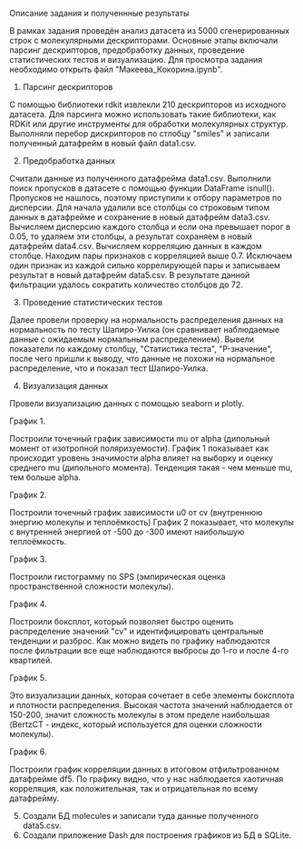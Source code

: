 Описание задания и полученнные результаты

В рамках задания проведён анализ датасета из 5000 сгенерированных строк с молекулярными дескрипторами. Основные этапы включали парсинг дескрипторов, предобработку данных, проведение статистических тестов и визуализацию. Для просмотра задания необходимо открыть файл "Макеева_Кокорина.ipynb".

1. Парсинг дескрипторов

С помощью библиотеки rdkit извлекли 210 дескрипторов из исходного датасета.
Для парсинга можно использовать такие библиотеки, как RDKit или другие инструменты для обработки молекулярных структур.
Выполняли перебор дискрипторов по стлобцу "smiles" и записали полученный датафрейм в новый файл data1.csv.

2. Предобработка данных

Считали данные из полученного датафрейма data1.csv.
Выполнили поиск пропусков в датасете с помощью функции DataFrame isnull(). Пропусков не нашлось, поэтому приступили к отбору параметров по дисперсии.
Для начала удалили все столбцы со строковым типом данных в датафрейме и сохранение в новый датафрейм data3.csv.
Вычисляем дисперсию каждого столбца и если она превышает порог в 0.05, то удаляем эти столбцы, а результат сохраняем в новый датафрейм data4.csv.
Вычисляем корреляцию данных в каждом столбце. Находим пары признаков с корреляцией выше 0.7.
Исключаем один признак из каждой сильно коррелирующей пары и записываем результат в новый датафрейм data5.csv.
В результате данной фильтрации удалось сократить количество столбцов до 72.

3. Проведение статистических тестов

Далее провели проверку на нормальность распределения данных на нормальность по тесту Шапиро-Уилка (он сравнивает наблюдаемые данные с ожидаемым нормальным распределением).
Вывели показатели по каждому столбцу, "Статистика теста", "P-значение", после чего пришли к выводу, что данные не похожи на нормальное распределение, что и показал тест Шапиро-Уилка.

4. Визуализация данных

Провели визуализацию данных с помощью seaborn и plotly.

График 1.

Построили точечный график зависимости mu от alpha (дипольный момент от изотропной поляризуемости).
График 1 показывает как происходит уровень значимости alpha влияет на выборку и оценку среднего mu (дипольного момента).
Тенденция такая - чем меньше mu, тем больше alpha.

График 2.

Построили точечный график зависимости u0 от cv (внутреннюю энергию молекулы и теплоёмкость)
График 2 показывает, что молекулы с внутренней энергией от -500 до -300 имеют наибольшую теплоёмкость.

График 3.

Построили гистограмму по SPS (эмпирическая оценка пространственной сложности молекулы).

График 4.

Построили боксплот, который позволяет быстро оценить распределение значений "cv" и идентифицировать центральные тенденции и разброс.
Как можно видеть по графику наблюдаются после фильтрации все еще наблюдаются выбросы до 1-го и после 4-го квартилей.

График 5.

Это визуализации данных, которая сочетает в себе элементы боксплота и плотности распределения.
Высокая частота значений наблюдается от 150-200, значит сложность молекулы в этом пределе наибольшая (BertzCT - индекс, который используется для оценки сложности молекулы).

График 6.

Построили график корреляции данных в итоговом отфильтрованном датафрейме df5.
По графику видно, что у нас наблюдается хаотичная корреляция, как положительная, так и отрицательная по всему датафрейму.

5. Cоздали БД molecules и записали туда данные полученного data5.csv.
6. Создали приложение Dash для построения графиков из БД в SQLite.
